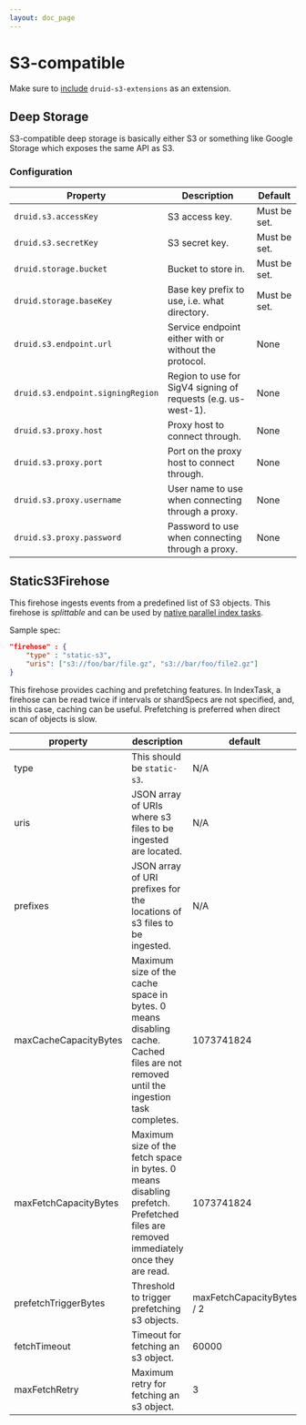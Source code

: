 ```yaml
---
layout: doc_page
---
```


# S3-compatible

Make sure to [include](../../operations/including-extensions.html) `druid-s3-extensions` as an extension.

## Deep Storage

S3-compatible deep storage is basically either S3 or something like Google Storage which exposes the same API as S3.

### Configuration

|Property|Description|Default|
|--------|-----------|-------|
|`druid.s3.accessKey`|S3 access key.|Must be set.|
|`druid.s3.secretKey`|S3 secret key.|Must be set.|
|`druid.storage.bucket`|Bucket to store in.|Must be set.|
|`druid.storage.baseKey`|Base key prefix to use, i.e. what directory.|Must be set.|
|`druid.s3.endpoint.url`|Service endpoint either with or without the protocol.|None|
|`druid.s3.endpoint.signingRegion`|Region to use for SigV4 signing of requests (e.g. us-west-1).|None|
|`druid.s3.proxy.host`|Proxy host to connect through.|None|
|`druid.s3.proxy.port`|Port on the proxy host to connect through.|None|
|`druid.s3.proxy.username`|User name to use when connecting through a proxy.|None|
|`druid.s3.proxy.password`|Password to use when connecting through a proxy.|None|

## StaticS3Firehose

This firehose ingests events from a predefined list of S3 objects.
This firehose is _splittable_ and can be used by [native parallel index tasks](../../ingestion/native_tasks.html#single-phase-parallel-index-task).

Sample spec:

```json
"firehose" : {
    "type" : "static-s3",
    "uris": ["s3://foo/bar/file.gz", "s3://bar/foo/file2.gz"]
}
```

This firehose provides caching and prefetching features. In IndexTask, a firehose can be read twice if intervals or
shardSpecs are not specified, and, in this case, caching can be useful. Prefetching is preferred when direct scan of objects is slow.

|property|description|default|required?|
|--------|-----------|-------|---------|
|type|This should be `static-s3`.|N/A|yes|
|uris|JSON array of URIs where s3 files to be ingested are located.|N/A|`uris` or `prefixes` must be set|
|prefixes|JSON array of URI prefixes for the locations of s3 files to be ingested.|N/A|`uris` or `prefixes` must be set|
|maxCacheCapacityBytes|Maximum size of the cache space in bytes. 0 means disabling cache. Cached files are not removed until the ingestion task completes.|1073741824|no|
|maxFetchCapacityBytes|Maximum size of the fetch space in bytes. 0 means disabling prefetch. Prefetched files are removed immediately once they are read.|1073741824|no|
|prefetchTriggerBytes|Threshold to trigger prefetching s3 objects.|maxFetchCapacityBytes / 2|no|
|fetchTimeout|Timeout for fetching an s3 object.|60000|no|
|maxFetchRetry|Maximum retry for fetching an s3 object.|3|no|